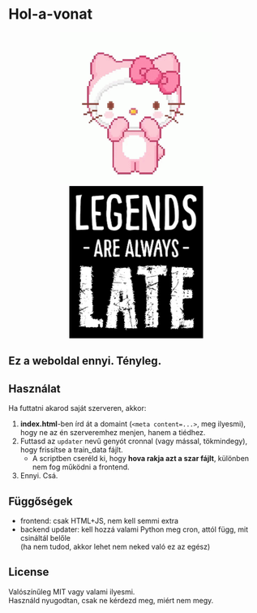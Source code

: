 # Hol-a-vonat

<p align="center">
  <img src="https://raw.githubusercontent.com/ItsMeSudo/Hol-a-vonat/main/img/xD.gif" height="300px" alt="xD"/>
  <img src="https://raw.githubusercontent.com/ItsMeSudo/Hol-a-vonat/main/img/asd.png" height="300px" alt="xD"/>
</p>

## Ez a weboldal ennyi. Tényleg.

## Használat

Ha futtatni akarod saját szerveren, akkor:

1. **index.html**-ben írd át a domaint (`<meta content=...>`, meg ilyesmi), hogy ne az én szerveremhez menjen, hanem a tiédhez.
2. Futtasd az `updater` nevű genyót cronnal (vagy mással, tökmindegy), hogy frissítse a train_data fájlt.
   - A scriptben cseréld ki, hogy **hova rakja azt a szar fájlt**, különben nem fog működni a frontend.
3. Ennyi. Csá.

## Függőségek

- frontend: csak HTML+JS, nem kell semmi extra
- backend updater: kell hozzá valami Python meg cron, attól függ, mit csináltál belőle  
  (ha nem tudod, akkor lehet nem neked való ez az egész)

## License

Valószínűleg MIT vagy valami ilyesmi.  
Használd nyugodtan, csak ne kérdezd meg, miért nem megy.
